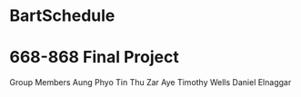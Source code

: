 # BartSchedule

# 668-868 Final Project 

Group Members 
Aung Phyo
Tin Thu Zar Aye 
Timothy Wells
Daniel Elnaggar
